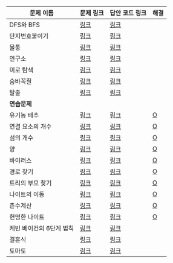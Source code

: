 |문제 이름|문제 링크|답안 코드 링크|해결|
|---|---|---|---|
|DFS와 BFS|[링크](http://boj.kr/1260)|[링크](https://github.com/rhs0266/FastCampus/tree/main/%EA%B0%95%EC%9D%98%20%EC%9E%90%EB%A3%8C/02-%EC%95%8C%EA%B3%A0%EB%A6%AC%EC%A6%98/09~11-%EA%B7%B8%EB%9E%98%ED%94%84%20%ED%83%90%EC%83%89/%EB%AC%B8%EC%A0%9C%EB%B3%84%20%EC%BD%94%EB%93%9C/1260-DFS%EC%99%80%20BFS)||
|단지번호붙이기|[링크](http://boj.kr/2667)|[링크](https://github.com/rhs0266/FastCampus/tree/main/%EA%B0%95%EC%9D%98%20%EC%9E%90%EB%A3%8C/02-%EC%95%8C%EA%B3%A0%EB%A6%AC%EC%A6%98/09~11-그래프%20탐색/문제별%20코드/2667-단지번호%20붙이기)||
|물통|[링크](http://boj.kr/2251)|[링크](https://github.com/rhs0266/FastCampus/tree/main/%EA%B0%95%EC%9D%98%20%EC%9E%90%EB%A3%8C/02-%EC%95%8C%EA%B3%A0%EB%A6%AC%EC%A6%98/09~11-그래프%20탐색/문제별%20코드/2251-물통)||
|연구소|[링크](http://boj.kr/14502)|[링크](https://github.com/rhs0266/FastCampus/tree/main/%EA%B0%95%EC%9D%98%20%EC%9E%90%EB%A3%8C/02-%EC%95%8C%EA%B3%A0%EB%A6%AC%EC%A6%98/09~11-그래프%20탐색/문제별%20코드/14502-연구소)||
|미로 탐색|[링크](http://boj.kr/2178)|[링크](https://github.com/rhs0266/FastCampus/tree/main/%EA%B0%95%EC%9D%98%20%EC%9E%90%EB%A3%8C/02-%EC%95%8C%EA%B3%A0%EB%A6%AC%EC%A6%98/09~11-그래프%20탐색/문제별%20코드/2178-미로%20탐색)||
|숨바꼭질|[링크](http://boj.kr/1697)|[링크](https://github.com/rhs0266/FastCampus/tree/main/%EA%B0%95%EC%9D%98%20%EC%9E%90%EB%A3%8C/02-%EC%95%8C%EA%B3%A0%EB%A6%AC%EC%A6%98/09~11-그래프%20탐색/문제별%20코드/1697-숨바꼭질)||
|탈출|[링크](http://boj.kr/3055)|[링크](https://github.com/rhs0266/FastCampus/tree/main/%EA%B0%95%EC%9D%98%20%EC%9E%90%EB%A3%8C/02-%EC%95%8C%EA%B3%A0%EB%A6%AC%EC%A6%98/09~11-그래프%20탐색/문제별%20코드/3055-탈출)||
|**연습문제**||||
|유기농 배추|[링크](http://boj.kr/1012)|[링크](https://github.com/rhs0266/FastCampus/tree/main/%EA%B0%95%EC%9D%98%20%EC%9E%90%EB%A3%8C/02-%EC%95%8C%EA%B3%A0%EB%A6%AC%EC%A6%98/09~11-그래프%20탐색/문제별%20코드/1012-유기농%20배추)|[O](https://github.com/DongwookKim0823/Algorithm/blob/master/Baekjoon%20Online%20Judge/1012.py)|
|연결 요소의 개수|[링크](http://boj.kr/11724)|[링크](https://github.com/rhs0266/FastCampus/tree/main/%EA%B0%95%EC%9D%98%20%EC%9E%90%EB%A3%8C/02-%EC%95%8C%EA%B3%A0%EB%A6%AC%EC%A6%98/09~11-그래프%20탐색/문제별%20코드/11724-연결%20요소의%20개수)|[O](https://github.com/DongwookKim0823/Algorithm/blob/master/Baekjoon%20Online%20Judge/11724.py)|
|섬의 개수|[링크](http://boj.kr/4963)|[링크](https://github.com/rhs0266/FastCampus/tree/main/%EA%B0%95%EC%9D%98%20%EC%9E%90%EB%A3%8C/02-%EC%95%8C%EA%B3%A0%EB%A6%AC%EC%A6%98/09~11-그래프%20탐색/문제별%20코드/4963-섬의%20개수)|[O](https://github.com/DongwookKim0823/Algorithm/blob/master/Baekjoon%20Online%20Judge/4963.py)|
|양|[링크](http://boj.kr/3184)|[링크](https://github.com/rhs0266/FastCampus/tree/main/%EA%B0%95%EC%9D%98%20%EC%9E%90%EB%A3%8C/02-%EC%95%8C%EA%B3%A0%EB%A6%AC%EC%A6%98/09~11-그래프%20탐색/문제별%20코드/3184-양)|[O](https://github.com/DongwookKim0823/Algorithm/blob/master/Baekjoon%20Online%20Judge/3184.py)|
|바이러스|[링크](http://boj.kr/2606)|[링크](https://github.com/rhs0266/FastCampus/tree/main/%EA%B0%95%EC%9D%98%20%EC%9E%90%EB%A3%8C/02-%EC%95%8C%EA%B3%A0%EB%A6%AC%EC%A6%98/09~11-그래프%20탐색/문제별%20코드/2606-바이러스)|[O](https://github.com/DongwookKim0823/Algorithm/blob/master/Baekjoon%20Online%20Judge/2606.py)|
|경로 찾기|[링크](http://boj.kr/11403)|[링크](https://github.com/rhs0266/FastCampus/tree/main/%EA%B0%95%EC%9D%98%20%EC%9E%90%EB%A3%8C/02-%EC%95%8C%EA%B3%A0%EB%A6%AC%EC%A6%98/09~11-그래프%20탐색/문제별%20코드/11403-경로%20찾기)|[O](https://github.com/DongwookKim0823/Algorithm/blob/master/Baekjoon%20Online%20Judge/11403.py)|
|트리의 부모 찾기|[링크](http://boj.kr/11725)|[링크](https://github.com/rhs0266/FastCampus/tree/main/%EA%B0%95%EC%9D%98%20%EC%9E%90%EB%A3%8C/02-%EC%95%8C%EA%B3%A0%EB%A6%AC%EC%A6%98/09~11-그래프%20탐색/문제별%20코드/11725-트리의%20부모%20찾기)|[O](https://github.com/DongwookKim0823/Algorithm/blob/master/Baekjoon%20Online%20Judge/11725.py)|
|나이트의 이동|[링크](http://boj.kr/7562)|[링크](https://github.com/rhs0266/FastCampus/tree/main/%EA%B0%95%EC%9D%98%20%EC%9E%90%EB%A3%8C/02-%EC%95%8C%EA%B3%A0%EB%A6%AC%EC%A6%98/09~11-그래프%20탐색/문제별%20코드/7562-나이트의%20이동)|[O](https://github.com/DongwookKim0823/Algorithm/blob/master/Baekjoon%20Online%20Judge/7562.py)|
|촌수계산|[링크](http://boj.kr/2644)|[링크](https://github.com/rhs0266/FastCampus/tree/main/%EA%B0%95%EC%9D%98%20%EC%9E%90%EB%A3%8C/02-%EC%95%8C%EA%B3%A0%EB%A6%AC%EC%A6%98/09~11-그래프%20탐색/문제별%20코드/2644-촌수%20계산)|[O](https://github.com/DongwookKim0823/Algorithm/blob/master/Baekjoon%20Online%20Judge/2644.py)|
|현명한 나이트|[링크](http://boj.kr/18404)|[링크](https://github.com/rhs0266/FastCampus/tree/main/%EA%B0%95%EC%9D%98%20%EC%9E%90%EB%A3%8C/02-%EC%95%8C%EA%B3%A0%EB%A6%AC%EC%A6%98/09~11-그래프%20탐색/문제별%20코드/18404-현명한%20나이트)|[O](https://github.com/DongwookKim0823/Algorithm/blob/master/Baekjoon%20Online%20Judge/18404.py)|
|케빈 베이컨의 6단계 법칙|[링크](http://boj.kr/1389)|[링크](https://github.com/rhs0266/FastCampus/tree/main/%EA%B0%95%EC%9D%98%20%EC%9E%90%EB%A3%8C/02-%EC%95%8C%EA%B3%A0%EB%A6%AC%EC%A6%98/09~11-그래프%20탐색/문제별%20코드/1389-케빈%20베이컨의%206단계%20법칙)||
|결혼식|[링크](http://boj.kr/5567)|[링크](https://github.com/rhs0266/FastCampus/tree/main/%EA%B0%95%EC%9D%98%20%EC%9E%90%EB%A3%8C/02-%EC%95%8C%EA%B3%A0%EB%A6%AC%EC%A6%98/09~11-그래프%20탐색/문제별%20코드/5567-결혼식)||
|토마토|[링크](http://boj.kr/7569)|[링크](https://github.com/rhs0266/FastCampus/tree/main/%EA%B0%95%EC%9D%98%20%EC%9E%90%EB%A3%8C/02-%EC%95%8C%EA%B3%A0%EB%A6%AC%EC%A6%98/09~11-그래프%20탐색/문제별%20코드/7569-토마토)||
